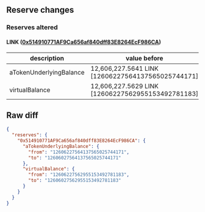 ## Reserve changes

### Reserves altered

#### LINK ([0x514910771AF9Ca656af840dff83E8264EcF986CA](https://etherscan.io/address/0x514910771AF9Ca656af840dff83E8264EcF986CA))

| description | value before | value after |
| --- | --- | --- |
| aTokenUnderlyingBalance | 12,606,227.5641 LINK [12606227564137565025744171] | 12,606,027.5641 LINK [12606027564137565025744171] |
| virtualBalance | 12,606,227.5629 LINK [12606227562955153492781183] | 12,606,027.5629 LINK [12606027562955153492781183] |


## Raw diff

```json
{
  "reserves": {
    "0x514910771AF9Ca656af840dff83E8264EcF986CA": {
      "aTokenUnderlyingBalance": {
        "from": "12606227564137565025744171",
        "to": "12606027564137565025744171"
      },
      "virtualBalance": {
        "from": "12606227562955153492781183",
        "to": "12606027562955153492781183"
      }
    }
  }
}
```
